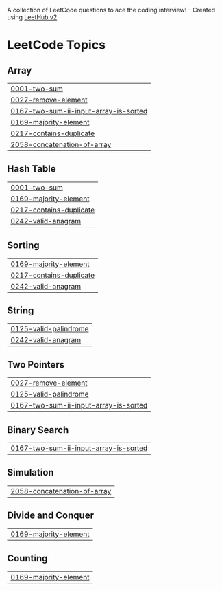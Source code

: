 A collection of LeetCode questions to ace the coding interview! - Created using [LeetHub v2](https://github.com/arunbhardwaj/LeetHub-2.0)
<!---LeetCode Topics Start-->
# LeetCode Topics
## Array
|  |
| ------- |
| [0001-two-sum](https://github.com/ArusaKhalfay/Leetcode/tree/master/0001-two-sum) |
| [0027-remove-element](https://github.com/ArusaKhalfay/Leetcode/tree/master/0027-remove-element) |
| [0167-two-sum-ii-input-array-is-sorted](https://github.com/ArusaKhalfay/Leetcode/tree/master/0167-two-sum-ii-input-array-is-sorted) |
| [0169-majority-element](https://github.com/ArusaKhalfay/Leetcode/tree/master/0169-majority-element) |
| [0217-contains-duplicate](https://github.com/ArusaKhalfay/Leetcode/tree/master/0217-contains-duplicate) |
| [2058-concatenation-of-array](https://github.com/ArusaKhalfay/Leetcode/tree/master/2058-concatenation-of-array) |
## Hash Table
|  |
| ------- |
| [0001-two-sum](https://github.com/ArusaKhalfay/Leetcode/tree/master/0001-two-sum) |
| [0169-majority-element](https://github.com/ArusaKhalfay/Leetcode/tree/master/0169-majority-element) |
| [0217-contains-duplicate](https://github.com/ArusaKhalfay/Leetcode/tree/master/0217-contains-duplicate) |
| [0242-valid-anagram](https://github.com/ArusaKhalfay/Leetcode/tree/master/0242-valid-anagram) |
## Sorting
|  |
| ------- |
| [0169-majority-element](https://github.com/ArusaKhalfay/Leetcode/tree/master/0169-majority-element) |
| [0217-contains-duplicate](https://github.com/ArusaKhalfay/Leetcode/tree/master/0217-contains-duplicate) |
| [0242-valid-anagram](https://github.com/ArusaKhalfay/Leetcode/tree/master/0242-valid-anagram) |
## String
|  |
| ------- |
| [0125-valid-palindrome](https://github.com/ArusaKhalfay/Leetcode/tree/master/0125-valid-palindrome) |
| [0242-valid-anagram](https://github.com/ArusaKhalfay/Leetcode/tree/master/0242-valid-anagram) |
## Two Pointers
|  |
| ------- |
| [0027-remove-element](https://github.com/ArusaKhalfay/Leetcode/tree/master/0027-remove-element) |
| [0125-valid-palindrome](https://github.com/ArusaKhalfay/Leetcode/tree/master/0125-valid-palindrome) |
| [0167-two-sum-ii-input-array-is-sorted](https://github.com/ArusaKhalfay/Leetcode/tree/master/0167-two-sum-ii-input-array-is-sorted) |
## Binary Search
|  |
| ------- |
| [0167-two-sum-ii-input-array-is-sorted](https://github.com/ArusaKhalfay/Leetcode/tree/master/0167-two-sum-ii-input-array-is-sorted) |
## Simulation
|  |
| ------- |
| [2058-concatenation-of-array](https://github.com/ArusaKhalfay/Leetcode/tree/master/2058-concatenation-of-array) |
## Divide and Conquer
|  |
| ------- |
| [0169-majority-element](https://github.com/ArusaKhalfay/Leetcode/tree/master/0169-majority-element) |
## Counting
|  |
| ------- |
| [0169-majority-element](https://github.com/ArusaKhalfay/Leetcode/tree/master/0169-majority-element) |
<!---LeetCode Topics End-->